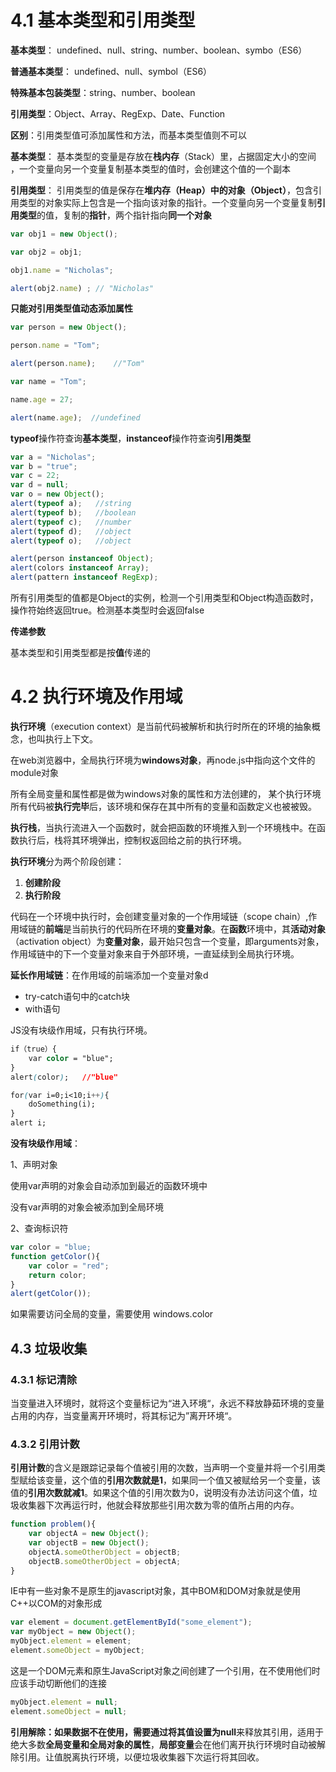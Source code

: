 # 4.1 基本类型和引用类型

**基本类型**： undefined、null、string、number、boolean、symbo（ES6）

**普通基本类型**： undefined、null、symbol（ES6）

**特殊基本包装类型**：string、number、boolean

**引用类型**：Object、Array、RegExp、Date、Function

**区别**：引用类型值可添加属性和方法，而基本类型值则不可以

**基本类型**： 基本类型的变量是存放在**栈内存**（Stack）里，占据固定大小的空间 ，一个变量向另一个变量复制基本类型的值时，会创建这个值的一个副本

**引用类型**： 引用类型的值是保存在**堆内存（Heap）**中的**对象（Object）**，包含引用类型的对象实际上包含是一个指向该对象的指针。一个变量向另一个变量复制**引用类型**的值，复制的**指针**，两个指针指向**同一个对象**

```javascript
var obj1 = new Object();

var obj2 = obj1;

obj1.name = "Nicholas";

alert(obj2.name) ; // "Nicholas"
```

**只能对引用类型值动态添加属性** 

```javascript
var person = new Object();

person.name = "Tom";

alert(person.name);    //"Tom"
```

```javascript
var name = "Tom";

name.age = 27;

alert(name.age);  //undefined
```

**typeof**操作符查询**基本类型**，**instanceof**操作符查询**引用类型**

```js
var a = "Nicholas";
var b = "true";
var c = 22;
var d = null;
var o = new Object();
alert(typeof a);   //string
alert(typeof b);   //boolean
alert(typeof c);   //number
alert(typeof d);   //object
alert(typeof o);   //object
```

```js
alert(person instanceof Object);  
alert(colors instanceof Array); 
alert(pattern instanceof RegExp);
```

所有引用类型的值都是Object的实例，检测一个引用类型和Object构造函数时，操作符始终返回true。检测基本类型时会返回false

**传递参数**

基本类型和引用类型都是按**值**传递的

# 4.2 执行环境及作用域

**执行环境**（execution context）是当前代码被解析和执行时所在的环境的抽象概念，也叫执行上下文。

在web浏览器中，全局执行环境为**windows对象**，再node.js中指向这个文件的module对象

所有全局变量和属性都是做为windows对象的属性和方法创建的， 某个执行环境所有代码被**执行完毕**后，该环境和保存在其中所有的变量和函数定义也被被毁。

**执行栈**，当执行流进入一个函数时，就会把函数的环境推入到一个环境栈中。在函数执行后，栈将其环境弹出，控制权返回给之前的执行环境。

**执行环境**分为两个阶段创建：

1. **创建阶段**
2. **执行阶段**

代码在一个环境中执行时，会创建变量对象的一个作用域链（scope chain）,作用域链的**前端**是当前执行的代码所在环境的**变量对象**。在**函数**环境中，其**活动对象**（activation object）为**变量对象**，最开始只包含一个变量，即arguments对象，作用域链中的下一个变量对象来自于外部环境，一直延续到全局执行环境。

**延长作用域链**：在作用域的前端添加一个变量对象d

- try-catch语句中的catch块
- with语句

JS没有块级作用域，只有执行环境。

```css
if（true）{
	var color = "blue";
}
alert(color);   //"blue"

for(var i=0;i<10;i++){
    doSomething(i);
}
alert i;       
```

**没有块级作用域**：

1、声明对象

使用var声明的对象会自动添加到最近的函数环境中

没有var声明的对象会被添加到全局环境

2、查询标识符

```js
var color = "blue;
function getColor(){
    var color = "red";
    return color;
}
alert(getColor());
```

如果需要访问全局的变量，需要使用 windows.color

## 4.3 垃圾收集

### 4.3.1 标记清除

当变量进入环境时，就将这个变量标记为“进入环境“，永远不释放静茹环境的变量占用的内存，当变量离开环境时，将其标记为”离开环境“。

### 4.3.2 引用计数

**引用计数**的含义是跟踪记录每个值被引用的次数，当声明一个变量并将一个引用类型赋给该变量，这个值的**引用次数就是1**，如果同一个值又被赋给另一个变量，该值的**引用次数就减1**。如果这个值的引用次数为0，说明没有办法访问这个值，垃圾收集器下次再运行时，他就会释放那些引用次数为零的值所占用的内存。

```js
function problem(){
    var objectA = new Object();
    var objectB = new Object();
    objectA.someOtherObject = objectB;
    objectB.someOtherObject = objectA;
}
```

IE中有一些对象不是原生的javascript对象，其中BOM和DOM对象就是使用C++以COM的对象形成

```javascript
var element = document.getElementById("some_element");
var myObject = new Object();
myObject.element = element;
element.someObject = myObject;
```

这是一个DOM元素和原生JavaScript对象之间创建了一个引用，在不使用他们时应该手动切断他们的连接

```js
myObject.element = null;
element.someObject = null;
```

**引用解除：**如果数据不在使用，需要通过将其值设置为**null**来释放其引用，适用于绝大多数**全局变量和全局对象的属性**，**局部变量**会在他们离开执行环境时自动被解除引用。让值脱离执行环境，以便垃圾收集器下次运行将其回收。

